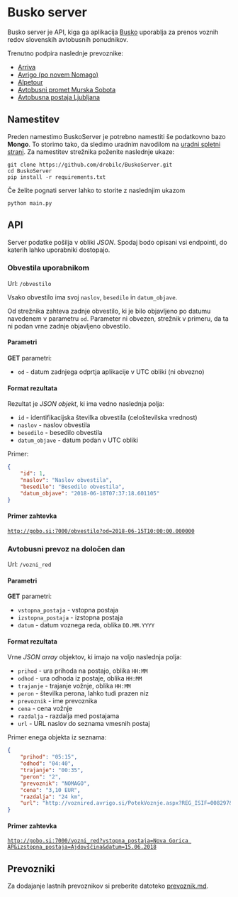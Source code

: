 # Busko server
Busko server je API, kiga ga aplikacija [Busko](https://play.google.com/store/apps/details?id=com.drobilc.busko) uporablja za prenos voznih redov slovenskih avtobusnih ponudnikov.

Trenutno podpira naslednje prevoznike:
* [Arriva](http://arriva.si/)
* [Avrigo (po novem Nomago)](http://avrigo.si)
* [Alpetour](https://www.alpetour.si/)
* [Avtobusni promet Murska Sobota](https://www.apms.si)
* [Avtobusna postaja Ljubljana](https://www.ap-ljubljana.si/)

## Namestitev
Preden namestimo BuskoServer je potrebno namestiti še podatkovno bazo **Mongo**. To storimo tako, da sledimo uradnim navodilom na [uradni spletni strani](https://docs.mongodb.com/manual/installation/).
Za namestitev strežnika poženite naslednje ukaze:
```
git clone https://github.com/drobilc/BuskoServer.git
cd BuskoServer
pip install -r requirements.txt
```
Če želite pognati server lahko to storite z naslednjim ukazom
```
python main.py
```

## API
Server podatke pošilja v obliki *JSON*.
Spodaj bodo opisani vsi endpointi, do katerih lahko uporabniki dostopajo.

### Obvestila uporabnikom
Url: `/obvestilo`

Vsako obvestilo ima svoj `naslov`, `besedilo` in `datum_objave`.

Od strežnika zahteva zadnje obvestilo, ki je bilo objavljeno po datumu navedenem v parametru `od`.
Parameter ni obvezen, strežnik v primeru, da ta ni podan vrne zadnje objavljeno obvestilo.

#### Parametri
**GET** parametri:
* `od` - datum zadnjega odprtja aplikacije v UTC obliki (ni obvezno)

#### Format rezultata
Rezultat je *JSON objekt*, ki ima vedno naslednja polja:
* `id` - identifikacijska številka obvestila (celoštevilska vrednost)
* `naslov` - naslov obvestila
* `besedilo` - besedilo obvestila
* `datum_objave` - datum podan v UTC obliki

Primer:
```json
{
	"id": 1,
	"naslov": "Naslov obvestila",
	"besedilo": "Besedilo obvestila",
	"datum_objave": "2018-06-18T07:37:18.601105"
}
```

#### Primer zahtevka
[`http://gobo.si:7000/obvestilo?od=2018-06-15T10:00:00.000000`](http://gobo.si:7000/obvestilo?od=2018-06-15T10:00:00.000000)


### Avtobusni prevoz na določen dan
Url: `/vozni_red`

#### Parametri
**GET** parametri:
* `vstopna_postaja` - vstopna postaja 
* `izstopna_postaja` - izstopna postaja
* `datum` - datum voznega reda, oblika `DD.MM.YYYY`

#### Format rezultata
Vrne *JSON array* objektov, ki imajo na voljo naslednja polja:
* `prihod` - ura prihoda na postajo, oblika `HH:MM`
* `odhod` - ura odhoda iz postaje, oblika `HH:MM`
* `trajanje` - trajanje vožnje, oblika `HH:MM`
* `peron` - številka perona, lahko tudi prazen niz
* `prevoznik` - ime prevoznika
* `cena` - cena vožnje
* `razdalja` - razdalja med postajama
* `url` - URL naslov do seznama vmesnih postaj

Primer enega objekta iz seznama:
```json
{
	"prihod": "05:15",
	"odhod": "04:40",
	"trajanje": "00:35",
	"peron": "2",
	"prevoznik": "NOMAGO",
	"cena": "3,10 EUR",
	"razdalja": "24 km",
	"url": "http://voznired.avrigo.si/PotekVoznje.aspx?REG_ISIF=008297&OVR_SIF=0050&LIS_ZAPZ=10&LIS_ZAPK=170&VVLN_ZL=0"
}
```

#### Primer zahtevka
[`http://gobo.si:7000/vozni_red?vstopna_postaja=Nova Gorica AP&izstopna_postaja=Ajdovščina&datum=15.06.2018`](http://gobo.si:7000/vozni_red?vstopna_postaja=Nova%20Gorica%20AP&izstopna_postaja=Ajdov%C5%A1%C4%8Dina&datum=15.06.2018)

## Prevozniki
Za dodajanje lastnih prevoznikov si preberite datoteko [prevoznik.md](prevozniki/prevoznik.md).